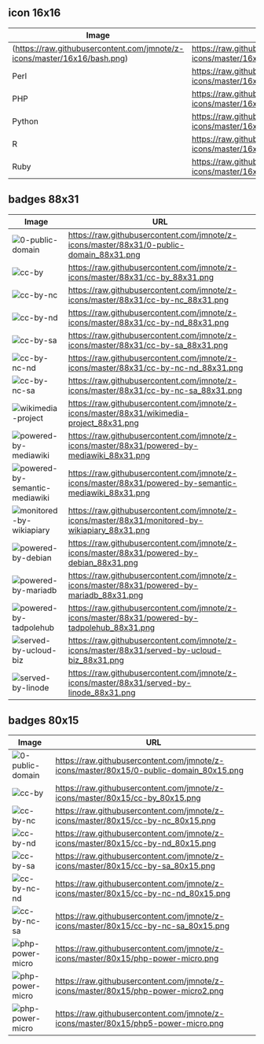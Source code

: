 ## icon 16x16
Image  | URL
------ | ------------------------------------------------------------------------
(https://raw.githubusercontent.com/jmnote/z-icons/master/16x16/bash.png)   | https://raw.githubusercontent.com/jmnote/z-icons/master/16x16/bash.png
Perl   | https://raw.githubusercontent.com/jmnote/z-icons/master/16x16/perl.png
PHP    | https://raw.githubusercontent.com/jmnote/z-icons/master/16x16/php.png
Python | https://raw.githubusercontent.com/jmnote/z-icons/master/16x16/python.png
R      | https://raw.githubusercontent.com/jmnote/z-icons/master/16x16/r.png
Ruby   | https://raw.githubusercontent.com/jmnote/z-icons/master/16x16/ruby.png

## badges 88x31

Image | URL
--- | ---
![0-public-domain](https://raw.githubusercontent.com/jmnote/z-icons/master/88x31/0-public-domain_88x31.png) | https://raw.githubusercontent.com/jmnote/z-icons/master/88x31/0-public-domain_88x31.png
![cc-by](https://raw.githubusercontent.com/jmnote/z-icons/master/88x31/cc-by_88x31.png) | https://raw.githubusercontent.com/jmnote/z-icons/master/88x31/cc-by_88x31.png
![cc-by-nc](https://raw.githubusercontent.com/jmnote/z-icons/master/88x31/cc-by-nc_88x31.png) | https://raw.githubusercontent.com/jmnote/z-icons/master/88x31/cc-by-nc_88x31.png
![cc-by-nd](https://raw.githubusercontent.com/jmnote/z-icons/master/88x31/cc-by-nd_88x31.png) | https://raw.githubusercontent.com/jmnote/z-icons/master/88x31/cc-by-nd_88x31.png
![cc-by-sa](https://raw.githubusercontent.com/jmnote/z-icons/master/88x31/cc-by-sa_88x31.png) | https://raw.githubusercontent.com/jmnote/z-icons/master/88x31/cc-by-sa_88x31.png
![cc-by-nc-nd](https://raw.githubusercontent.com/jmnote/z-icons/master/88x31/cc-by-nc-nd_88x31.png) | https://raw.githubusercontent.com/jmnote/z-icons/master/88x31/cc-by-nc-nd_88x31.png
![cc-by-nc-sa](https://raw.githubusercontent.com/jmnote/z-icons/master/88x31/cc-by-nc-sa_88x31.png) | https://raw.githubusercontent.com/jmnote/z-icons/master/88x31/cc-by-nc-sa_88x31.png   
![wikimedia-project](https://raw.githubusercontent.com/jmnote/z-icons/master/88x31/wikimedia-project_88x31.png) | https://raw.githubusercontent.com/jmnote/z-icons/master/88x31/wikimedia-project_88x31.png   
![powered-by-mediawiki](https://raw.githubusercontent.com/jmnote/z-icons/master/88x31/powered-by-mediawiki_88x31.png) | https://raw.githubusercontent.com/jmnote/z-icons/master/88x31/powered-by-mediawiki_88x31.png   
![powered-by-semantic-mediawiki](https://raw.githubusercontent.com/jmnote/z-icons/master/88x31/powered-by-semantic-mediawiki_88x31.png) | https://raw.githubusercontent.com/jmnote/z-icons/master/88x31/powered-by-semantic-mediawiki_88x31.png
![monitored-by-wikiapiary](https://raw.githubusercontent.com/jmnote/z-icons/master/88x31/monitored-by-wikiapiary_88x31.png) | https://raw.githubusercontent.com/jmnote/z-icons/master/88x31/monitored-by-wikiapiary_88x31.png
![powered-by-debian](https://raw.githubusercontent.com/jmnote/z-icons/master/88x31/powered-by-debian_88x31.png) | https://raw.githubusercontent.com/jmnote/z-icons/master/88x31/powered-by-debian_88x31.png
![powered-by-mariadb](https://raw.githubusercontent.com/jmnote/z-icons/master/88x31/powered-by-mariadb_88x31.png) | https://raw.githubusercontent.com/jmnote/z-icons/master/88x31/powered-by-mariadb_88x31.png
![powered-by-tadpolehub](https://raw.githubusercontent.com/jmnote/z-icons/master/88x31/powered-by-tadpolehub_88x31.png) | https://raw.githubusercontent.com/jmnote/z-icons/master/88x31/powered-by-tadpolehub_88x31.png
![served-by-ucloud-biz](https://raw.githubusercontent.com/jmnote/z-icons/master/88x31/served-by-ucloud-biz_88x31.png) | https://raw.githubusercontent.com/jmnote/z-icons/master/88x31/served-by-ucloud-biz_88x31.png   
![served-by-linode](https://raw.githubusercontent.com/jmnote/z-icons/master/88x31/served-by-linode_88x31.png) | https://raw.githubusercontent.com/jmnote/z-icons/master/88x31/served-by-linode_88x31.png


## badges 80x15

Image | URL
--- | ---
![0-public-domain](https://raw.githubusercontent.com/jmnote/z-icons/master/80x15/0-public-domain_80x15.png) | https://raw.githubusercontent.com/jmnote/z-icons/master/80x15/0-public-domain_80x15.png
![cc-by](https://raw.githubusercontent.com/jmnote/z-icons/master/80x15/cc-by_80x15.png) | https://raw.githubusercontent.com/jmnote/z-icons/master/80x15/cc-by_80x15.png
![cc-by-nc](https://raw.githubusercontent.com/jmnote/z-icons/master/80x15/cc-by-nc_80x15.png) | https://raw.githubusercontent.com/jmnote/z-icons/master/80x15/cc-by-nc_80x15.png
![cc-by-nd](https://raw.githubusercontent.com/jmnote/z-icons/master/80x15/cc-by-nd_80x15.png) | https://raw.githubusercontent.com/jmnote/z-icons/master/80x15/cc-by-nd_80x15.png
![cc-by-sa](https://raw.githubusercontent.com/jmnote/z-icons/master/80x15/cc-by-sa_80x15.png) | https://raw.githubusercontent.com/jmnote/z-icons/master/80x15/cc-by-sa_80x15.png
![cc-by-nc-nd](https://raw.githubusercontent.com/jmnote/z-icons/master/80x15/cc-by-nc-nd_80x15.png) | https://raw.githubusercontent.com/jmnote/z-icons/master/80x15/cc-by-nc-nd_80x15.png
![cc-by-nc-sa](https://raw.githubusercontent.com/jmnote/z-icons/master/80x15/cc-by-nc-sa_80x15.png) | https://raw.githubusercontent.com/jmnote/z-icons/master/80x15/cc-by-nc-sa_80x15.png   
![php-power-micro](https://raw.githubusercontent.com/jmnote/z-icons/master/80x15/php-power-micro.png) | https://raw.githubusercontent.com/jmnote/z-icons/master/80x15/php-power-micro.png
![php-power-micro](https://raw.githubusercontent.com/jmnote/z-icons/master/80x15/php-power-micro2.png) | https://raw.githubusercontent.com/jmnote/z-icons/master/80x15/php-power-micro2.png
![php-power-micro](https://raw.githubusercontent.com/jmnote/z-icons/master/80x15/php5-power-micro.png) | https://raw.githubusercontent.com/jmnote/z-icons/master/80x15/php5-power-micro.png
